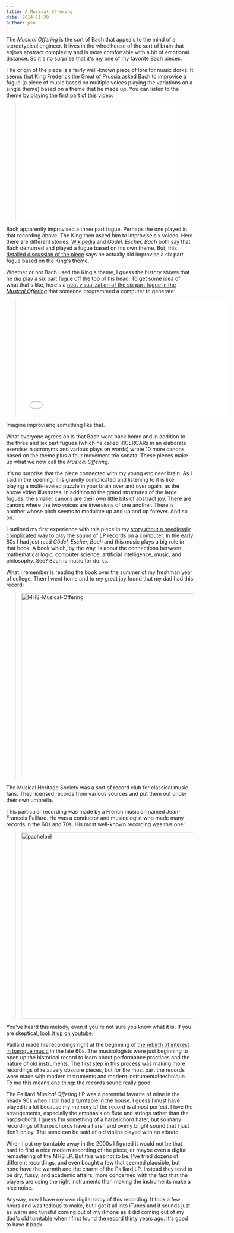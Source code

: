 ```yaml
---
title: A Musical Offering
date: 2014-11-30
author: psu
---
```


The *Musical Offering* is the sort of Bach that appeals to the mind of a stereotypical engineer. It lives in the wheelhouse of the sort of brain that enjoys abstract complexity and is more comfortable with a bit of emotional distance. So it's no surprise that it's my one of my favorite Bach pieces. 

The origin of the piece is a fairly well-known piece of lore for music dorks. It seems that King Frederick the Great of Prussia asked Bach to improvise a fugue (a piece of music based on multiple voices playing the variations on a single theme) based on a theme that he made up. You can listen to the theme <a href="https://www.youtube.com/watch?v=T159n0uuEF4&feature=youtu.be&channel=UC6dF169CKHboKeqmGWjK94g">by playing the first part of this video</a>:

> <iframe width="420" height="315" src="//www.youtube.com/embed/T159n0uuEF4" frameborder="0" allowfullscreen></iframe>

Bach apparently improvised a three part fugue. Perhaps the one played in that recording above. The King then asked him to improvise six voices. Here there are different stories. <a href="http://en.wikipedia.org/wiki/The_Musical_Offering">Wikipedia</a> and *Gödel, Escher, Bach* both say that Bach demurred and played a fugue based on his own theme. But, this <a href="http://jan.ucc.nau.edu/~tas3/musoffcanons.html">detailed discussion of the piece</a> says he actually did improvise a six part fugue based on the King's theme.

Whether or not Bach used the King's theme, I guess the history shows that he *did* play a six part fugue off the top of his head. To get some idea of what that's like, here's a <a href="https://www.youtube.com/watch?v=KYouXtuk0T8&channel=smalin">neat visualization of the six part fugue in the *Musical Offering*</a> that someone programmed a computer to generate:

> <iframe width="560" height="315" src="//www.youtube.com/embed/KYouXtuk0T8" frameborder="0" allowfullscreen></iframe>

Imagine improvising something like that.

What everyone agrees on is that Bach went back home and in addition to the three and six part fugues (which he called RICERCARs in an elaborate exercise in acronyms and various plays on words) wrote 10 more canons based on the theme plus a four movement trio sonata. These pieces make up what we now call the *Musical Offering*.

It's no surprise that the piece connected with my young engineer brain. As I said in the opening, it is grandly complicated and listening to it is like playing a multi-leveled puzzle in your brain over and over again, as the above video illustrates. In addition to the grand structures of the large fugues, the smaller canons are their own little bits of abstract joy. There are canons where the two voices are inversions of one another. There is another whose pitch seems to modulate up and up and up forever. And so on.

I outlined my first experience with this piece in my <a href="/the-airplay-turntable-kit.html">story about a needlessly complicated way</a> to play the sound of LP records on a computer. In the early 80s I had just read *Gödel, Escher, Bach* and this music plays a big role in that book. A book which, by the way, is about the connections between mathematical logic, computer science, artificial intelligence, music, and philosophy. See? Bach is music for dorks.

What I remember is reading the book over the summer of my freshman year of college. Then I went home and to my great joy found that my dad had this record:

> <a href="https://www.flickr.com/photos/79904144@N00/15271548303" title="MHS-Musical-Offering by Pete Su, on Flickr"><img src="https://farm8.staticflickr.com/7547/15271548303_ef9313e0a7.jpg" width="500" height="500" alt="MHS-Musical-Offering"></a>

The Musical Heritage Society was a sort of record club for classical music fans. They licensed records from various sources and put them out under their own umbrella.

This particular recording was made by a French musician named Jean-Francois Paillard. He was a conductor and musicologist who made many records in the 60s and 70s. His most well-known recording was this one:

> <a href="https://www.flickr.com/photos/79904144@N00/15917174591" title="pachelbel by Pete Su, on Flickr"><img src="https://farm8.staticflickr.com/7519/15917174591_d187cd2327.jpg" width="497" height="500" alt="pachelbel"></a>

You've heard this melody, even if you're not sure you know what it is. If you are skeptical, <a href="https://www.youtube.com/watch?v=aQxVE6d3Yj8&channel=gsw55">look it up on youtube</a>.

Paillard made his recordings right at the beginning of <a href="/nouvelle-old-music.html">the rebirth of interest in baroque music</a> in the late 60s. The musicologists were just beginning to open up the historical record to learn about performance practices and the nature of old instruments. The first step in this process was making more recordings of relatively obscure pieces, but for the most part the records were made with modern instruments and modern instrumental technique. To me this means one thing: the records sound really good.

The Paillard *Musical Offering* LP was a perennial favorite of mine in the heady 90s when I still had a turntable in the house. I guess I must have played it a lot because my memory of the record is almost perfect. I love the arrangements, especially the emphasis on flute and strings rather than the harpsichord. I guess I'm something of a harpsichord hater, but so many recordings of harpsichords have a harsh and overly bright sound that I just don't enjoy. The same can be said of old violins played with no vibrato.

When I put my turntable away in the 2000s I figured it would not be that hard to find a nice modern recording of the piece, or maybe even a digital remastering of the MHS LP. But this was not to be. I've tried dozens of different recordings, and even bought a few that seemed plausible, but none have the warmth and the charm of the Paillard LP. Instead they tend to be dry, fussy, and academic affairs; more concerned with the fact that the players are using the right instruments than making the instruments make a nice noise.

Anyway, now I have my own digital copy of this recording. It took a few hours and was tedious to make, but I got it all into iTunes and it sounds just as warm and tuneful coming out of my iPhone as it did coming out of my dad's old turntable when I first found the record thirty years ago. It's good to have it back.
